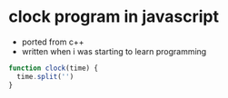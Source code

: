 # clock program in javascript

- ported from c++
- written when i was starting to learn programming

```js
function clock(time) {
  time.split('')
}
```
